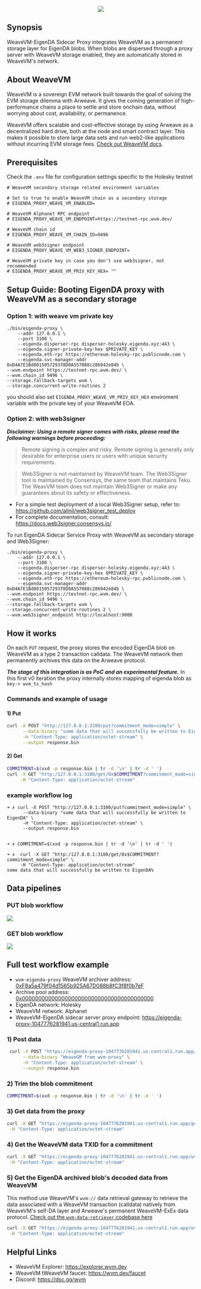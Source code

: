 <p align="center">
  <a href="https://wvm.dev">
    <img src="./media/banner.png">
  </a>
</p>

## Synopsis

WeaveVM-EigenDA Sidecar Proxy integrates WeaveVM as a permanent storage layer for EigenDA blobs. When blobs are dispersed through a proxy server with WeaveVM storage enabled, they are automatically stored in WeaveVM's network.

## About WeaveVM

WeaveVM is a sovereign EVM network built towards the goal of solving the EVM storage dilemma with Arweave. It gives the coming generation of high-performance chains a place to settle and store onchain data, without worrying about cost, availability, or permanence.

WeaveVM offers scalable and cost-effective storage by using Arweave as a decentralized hard drive, both at the node and smart contract layer. This makes it possible to store large data sets and run web2-like applications without incurring EVM storage fees. [Check out WeaveVM docs](https://docs.wvm.dev).

## Prerequisites

Check the `.env` file for configuration settings specific to the Holesky testnet

```env
# WeaveVM secondary storage related environment variables

# Set to true to enable WeaveVM chain as a secondary storage
# EIGENDA_PROXY_WEAVE_VM_ENABLED=

# WeaveVM Alphanet RPC endpoint
# EIGENDA_PROXY_WEAVE_VM_ENDPOINT=https://testnet-rpc.wvm.dev/

# WeaveVM chain id
# EIGENDA_PROXY_WEAVE_VM_CHAIN_ID=9496

# WeaveVM web3signer endpoint
# EIGENDA_PROXY_WEAVE_VM_WEB3_SIGNER_ENDPOINT=

# WeaveVM private key in case you don't use web3signer, not recommended
# EIGENDA_PROXY_WEAVE_VM_PRIV_KEY_HEX= ""
```

## Setup Guide: Booting EigenDA proxy with WeaveVM as a secondary storage

### Option 1: with weave vm private key

```log
./bin/eigenda-proxy \
    --addr 127.0.0.1 \
    --port 3100 \
    --eigenda.disperser-rpc disperser-holesky.eigenda.xyz:443 \
    --eigenda.signer-private-key-hex $PRIVATE_KEY \
    --eigenda.eth-rpc https://ethereum-holesky-rpc.publicnode.com \
    --eigenda.svc-manager-addr 0xD4A7E1Bd8015057293f0D0A557088c286942e84b \
--wvm.endpoint https://testnet-rpc.wvm.dev/ \
--wvm.chain_id 9496 \
--storage.fallback-targets wvm \
--storage.concurrent-write-routines 2
```

you should also set `EIGENDA_PROXY_WEAVE_VM_PRIV_KEY_HEX` enviroment variable with the private key of your WeaveVM EOA.

### Option 2: with web3signer

***Disclaimer: Using a remote signer comes with risks, please read the following warnings before proceeding:***

> Remote signing is complex and risky. Remote signing is generally only desirable for enterprise users or users with unique security requirements.

> Web3Signer is not maintained by WeaveVM team. The Web3Signer tool is maintained by Consensys, the same team that maintains Teku. The WeavVM team does not maintain Web3Signer or make any guarantees about its safety or effectiveness.

- For a simple test deployment of a local Web3Signer setup, refer to: <https://github.com/allnil/web3signer_test_deploy>
- For complete documentation, consult: <https://docs.web3signer.consensys.io/>

To run EigenDA Sidecar Service Proxy with WeaveVM as secondary storage and Web3Signer:

```log
./bin/eigenda-proxy \
    --addr 127.0.0.1 \
    --port 3100 \
    --eigenda.disperser-rpc disperser-holesky.eigenda.xyz:443 \
    --eigenda.signer-private-key-hex $PRIVATE_KEY \
    --eigenda.eth-rpc https://ethereum-holesky-rpc.publicnode.com \
    --eigenda.svc-manager-addr 0xD4A7E1Bd8015057293f0D0A557088c286942e84b \
--wvm.endpoint https://testnet-rpc.wvm.dev/ \
--wvm.chain_id 9496 \
--storage.fallback-targets wvm \
--storage.concurrent-write-routines 2 \
--wvm.web3signer_endpoint http://localhost:9000
```

## How it works

On each `PUT` request, the proxy stores the encoded EigenDA blob on WeaveVM as a type 2 transaction calldata. The WeaveVM network then permanently archives this data on the Arweave protocol.

***The stage of this integration is as PoC and an experimental feature.*** In this first v0 iteration the proxy internally stores mapping of eigenda blob as `key-> wvm_tx_hash`

### Commands and example of usage

#### 1) Put

```bash
curl -X POST "http://127.0.0.1:3100/put?commitment_mode=simple" \
      --data-binary "some data that will successfully be written to EigenDA" \
      -H "Content-Type: application/octet-stream" \
      --output response.bin
```

#### 2) Get

```bash
COMMITMENT=$(xxd -p response.bin | tr -d '\n' | tr -d ' ')
curl -X GET "http:/127.0.0.1:3100/get/0x$COMMITMENT?commitment_mode=simple" \
     -H "Content-Type: application/octet-stream"
```

### example workflow log

```log
➜ ✗ curl -X POST "http://127.0.0.1:3100/put?commitment_mode=simple" \
      --data-binary "some data that will successfully be written to EigenDA" \
      -H "Content-Type: application/octet-stream" \
      --output response.bin


➜ ✗ COMMITMENT=$(xxd -p response.bin | tr -d '\n' | tr -d ' ')

➜ ✗  curl -X GET "http:/127.0.0.1:3100/get/0x$COMMITMENT?commitment_mode=simple" \
     -H "Content-Type: application/octet-stream"
some data that will successfully be written to EigenDA%
```

## Data pipelines

### PUT blob workflow

![](./media/put-workflow.png)

### GET blob workflow

![](./media/get-workflow.png)

## Full test workflow example

- `wvm-eigenda-proxy` WeaveVM archiver address: [0xF8a5a479f04d1565b925A67D088b8fC3f8f0b7eF](https://explorer.wvm.dev/address/0xF8a5a479f04d1565b925A67D088b8fC3f8f0b7eF)
- Archive pool address: [0x0000000000000000000000000000000000000000](https://explorer.wvm.dev/address/0x0000000000000000000000000000000000000000)
- EigenDA network: Holesky
- WeaveVM network: Alphanet
- WeaveVM-EigenDA sidecar server proxy endpoint: <https://eigenda-proxy-1047776281941.us-central1.run.app>

### 1) Post data

```bash
 curl -X POST "https://eigenda-proxy-1047776281941.us-central1.run.app/put/?commitment_mode=simple" \
      --data-binary "WeaveGM from wvm-proxy" \
      -H "Content-Type: application/octet-stream" \
      --output response.bin
```

### 2) Trim the blob commitment

```bash
COMMITMENT=$(xxd -p response.bin | tr -d '\n' | tr -d ' ')
```

### 3) Get data from the proxy

```bash
curl -X GET "https://eigenda-proxy-1047776281941.us-central1.run.app/get/0x$COMMITMENT?commitment_mode=simple" \
 -H "Content-Type: application/octet-stream"
```

### 4) Get the WeaveVM data TXID for a commitment

```bash
curl -X GET "https://eigenda-proxy-1047776281941.us-central1.run.app/wvm/get/txhash/0x$COMMITMENT?commitment_mode=simple" \
 -H "Content-Type: application/octet-stream"
```

### 5) Get the EigenDA archived blob's decoded data from WeaveVM

This method use WeaveVM's `wvm://` data retrieval gateway to retrieve the data associated with a WeaveVM transaction (calldata) natively from WeaveVM's self-DA layer and Arweave's permanent WeaveVM-ExEx data protocol. [Check out the `wvm-data-retriever` codebase here](https://github.com/weavevM/wvm-data-retriever)

```bash
curl -X GET "https://eigenda-proxy-1047776281941.us-central1.run.app/wvm/get/0x$COMMITMENT?commitment_mode=simple" \
 -H "Content-Type: application/octet-stream"
```

## Helpful Links

- WeaveVM Explorer: <https://explorer.wvm.dev>
- WeaveVM tWeaveVM faucet: <https://wvm.dev/faucet>
- Discord: <https://dsc.gg/wvm>
